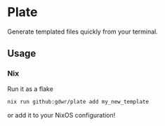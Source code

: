 # Plate

Generate templated files quickly from your terminal.

## Usage
### Nix
Run it as a flake
```bash
nix run github:gdwr/plate add my_new_template
```
or add it to your NixOS configuration!
